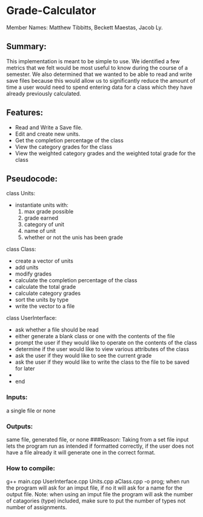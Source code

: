 # Grade-Calculator
Member Names: Matthew Tibbitts, Beckett Maestas, Jacob Ly.

## Summary:
This implementation is meant to be simple to use. We identified a few metrics that we felt would be most useful to know during the course of a semester.
We also determined that we wanted to be able to read and write save files because this would allow us to significantly reduce the amount of time a user would
need to spend entering data for a class which they have already previously calculated. 

## Features: 
- Read and Write a Save file. 
- Edit and create new units.
- Get the completion percentage of the class
- View the category grades for the class
- View the weighted category grades and the weighted total grade for the class

## Pseudocode:
class Units:
 - instantiate units with:
    1. max grade possible
    2. grade earned
    3. category of unit
    4. name of unit
    5. whether or not the unis has been grade

class Class:
 -  create a vector of units
 -  add units
 -  modify grades
 -  calculate the completion percentage of the class
 -  calculate the total grade
 -  calculate category grades
 -  sort the units by type
 -  write the vector to a file


class UserInterface:
-  ask whether a file should be read
-  either generate a blank class or one with the contents of the file
-  prompt the user if they would like to operate on the contents of the class
-  determine if the user would like to view various attributes of the class
-  ask the user if they would like to see the current grade
-  ask the user if they would like to write the class to the file to be saved for later
-  
-  end

  ### Inputs: 
  a single file or none
  ### Outputs: 
  same file, generated file, or none
  ###Reason: 
  Taking from a set file input lets the program run as intended if formatted correctly, if the user does not have a file already it will generate one in the correct format.

### How to compile: 
g++ main.cpp UserInterface.cpp Units.cpp aClass.cpp -o prog; when run the program will ask for an imput file, if no it will ask for a name for the output file. Note: when using an imput file the program will ask the number of catagories (type) included, make sure to put the number of types not number of assignments.
